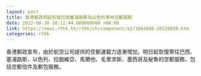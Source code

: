 ```yaml
---
layout: post
title: 香港郵政明起恢復巴西塞浦路斯及以色列等地空郵服務
date: 2022-08-30 18:11:44.000000000 +08:00
link: https://news.rthk.hk/rthk/ch/component/k2/1664800-20220830.htm
categories: rthk
---
```


香港郵政宣布，由於航空公司提供的空郵運載力逐漸增加，明日起恢復寄往巴西、塞浦路斯、以色列、拉脫維亞、馬爾他、毛里求斯、墨西哥及秘魯的空郵服務，包括空郵信件及郵包服務。
